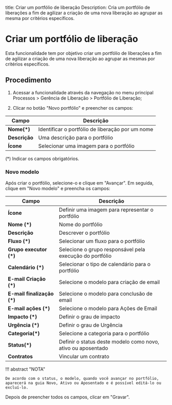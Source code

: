 title: Criar um portfólio de liberação
Description: Cria um portfólio de liberações a fim de agilizar a criação de uma nova liberação ao agrupar as mesma por critérios específicos.
# Criar um portfólio de liberação

Esta funcionalidade tem por objetivo criar um portfólio de liberações a fim de agilizar a criação
de uma nova liberação ao agrupar as mesmas por critérios específicos.

## Procedimento

1.  Acessar a funcionalidade através da navegação no menu principal Processos \>
    Gerência de Liberação \> Portfólio de Liberação;

2.  Clicar no botão "Novo portfólio" e preencher os campos:

|Campo|Descrição|
|-----|---------|
|**Nome(\*)**|Identificar o portfólio de liberação por um nome|
|**Descrição**|Uma descrição para o portfólio|
|**Ícone**|Selecionar uma imagem para o portfólio|

(\*) Indicar os campos obrigatórios.

### Novo modelo

Após criar o portfólio, selecione-o e clique em "Avançar". Em seguida, clique em "Novo modelo" e preencha os campos:

|Campo|Descrição|
|-----|---------|
|**Ícone**|Definir uma imagem para representar o portfólio|
|**Nome (\*)**|Nome do portfólio|
|**Descrição**|Descrever o portfólio|
|**Fluxo (\*)**|Selecionar um fluxo para o portfólio|
|**Grupo executor (\*)**|Selecione o grupo responsável pela execução do portfólio|
|**Calendário (\*)**|Selecionar o tipo de calendário para o portfólio|
|**E-mail Criação (\*)**|Selecione o modelo para criação de email|
|**E-mail finalização (\*)**|Selecione o modelo para conclusão de email|
|**E-mail ações (\*)**|Selecione o modelo para Ações de Email|
|**Impacto (\*)**|Definir o grau de impacto|
|**Urgência (\*)**|Definir o grau de Urgência|
|**Categoria(\*)**|Selecione a categoria para o portfólio|
|**Status(\*)**|Definir o status deste modelo como novo, ativo ou aposentado|
|**Contratos**|Vincular um contrato|

!!! abstract "NOTA"

    De acordo com o status, o modelo, quando você avançar no portfólio, aparecerá na guia Novo, Ativo ou Aposentado e é possível editá-lo ou excluí-lo. 

Depois de preencher todos os campos, clicar em "Gravar".
<!-- !!! tip "About"

    <b>Product/Version:</b> CITSmart | 9.00 &nbsp;&nbsp;
    <b>Updated:</b>01/16/2019 – Anna Martins

